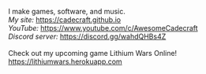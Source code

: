 I make games, software, and music.
<br>
*My site:*
https://cadecraft.github.io
<br>
*YouTube:*
https://www.youtube.com/c/AwesomeCadecraft
<br>
*Discord server:*
https://discord.gg/wahdQHBs4Z
<br><br>
Check out my upcoming game Lithium Wars Online!
<br>
https://lithiumwars.herokuapp.com

<!-- *SoundCloud:*
https://soundcloud.com/cadecraft
<br>
*AudioTool:*
https://www.audiotool.com/user/cadecraft
<br> -->

<!---
Cadecraft/Cadecraft is a ✨ special ✨ repository because its `README.md` (this file) appears on your GitHub profile.
You can click the Preview link to take a look at your changes.
--->
